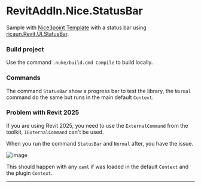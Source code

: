 # RevitAddIn.Nice.StatusBar

Sample with [Nice3point Template](https://github.com/Nice3point/RevitTemplates/wiki) with a status bar using [ricaun.Revit.UI.StatusBar](https://github.com/ricaun-io/ricaun.Revit.UI.StatusBar).

### Build project

Use the command ```.nuke/build.cmd Compile``` to build locally.

### Commands

The command `StatusBar` show a progress bar to test the library, the `Normal` command do the same but runs in the main default `Context`.

### Problem with Revit 2025

If you are using Revit 2025, you need to use the `ExternalCommand` from the toolkit, `IExternalCommand` can't be used.

When you run the command `StatusBar` and `Normal` after, you have the issue.

![image](https://github.com/user-attachments/assets/16630951-2851-4b1b-95ef-434f94e5ae03)

This should happen with any `xaml` if was loaded in the default `Context` and the plugin `Context`.

---